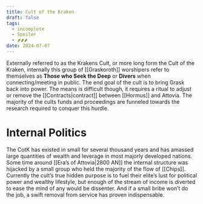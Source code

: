 ```yaml
---
title: Cult of the Kraken
draft: false
tags:
  - incomplete
  - Spoiler
  - 🌶🌶🌶
date: 2024-07-07
---
```

Externally referred to as the Krakens Cult, or more long form the Cult of the Kraken, internally this group of [[Graskoroth]] worshipers refer to themselves as **Those who Seek the Deep** or **Divers** when connecting/meeting in public. The end goal of the cult is to bring Grask back into power. The means is difficult though, it requires a ritual to adjust or remove the [[Contracts|contract]] between [[Hormus]] and Attovia. The majority of the cults funds and proceedings are funneled towards the research required to conquer this hurdle. 

# Internal Politics
The CotK has existed in small for several thousand years and has amassed large quantities of wealth and leverage in most majorly developed nations. Some time around [[Era’s of Attovia|2800 AN]] the internal structure was hijacked by a small group who held the majority of the flow of [[Chips]]. Currently the cult’s true hidden purpose is to fuel their elite’s lust for political power and wealthy lifestyle, but enough of the stream of income is diverted to ease the mind of any would be dissenter. And if a small bribe won’t do the job, a swift removal from service has proven indispensable.
